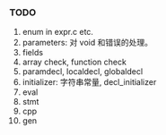 ### TODO

1. enum in expr.c etc.
2. parameters: 对 void 和错误的处理。
3. fields
4. array check, function check
5. paramdecl, localdecl, globaldecl
6. initializer: 字符串常量, decl_initializer
7. eval
8. stmt
9. cpp
10. gen
